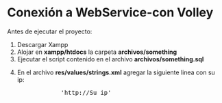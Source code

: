 # Conexión a WebService-con Volley

<p>Antes de ejecutar el proyecto:</p>

<ol>
	<li>Descargar Xampp</li>
	<li>Alojar en <b>xampp/htdocs</b> la carpeta <b>archivos/something</b></li>
	<li>Ejecutar el script contenido en el archivo <b>archivos/something.sql</b></li>
	<li>
		<p>En el archivo <b>res/values/strings.xml</b> agregar la siguiente linea con su ip:</p>
		<div class="highlight highlight-source-shell"><pre>
			'<string name='ip'>http://Su ip</string>'
		</pre></div>
	</li>
</ol>

